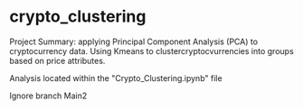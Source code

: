 # crypto_clustering

Project Summary: applying Principal Component Analysis (PCA) to cryptocurrency data. Using Kmeans to clustercryptocvurrencies into groups based on price attributes.


Analysis located within the "Crypto_Clustering.ipynb" file

Ignore branch Main2
